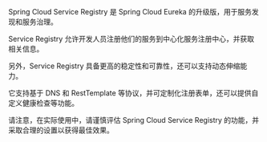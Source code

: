 Spring Cloud Service Registry 是 Spring Cloud Eureka 的升级版，用于服务发现和服务治理。

Service Registry 允许开发人员注册他们的服务到中心化服务注册中心，并获取相关信息。

另外，Service Registry 具备更高的稳定性和可靠性，还可以支持动态伸缩能力。

它支持基于 DNS 和 RestTemplate 等协议，并可定制化注册表单，还可以提供自定义健康检查等功能。

请注意，在实际使用中，请谨慎评估 Spring Cloud Service Registry 的功能，并采取合理的设置以获得最佳效果。